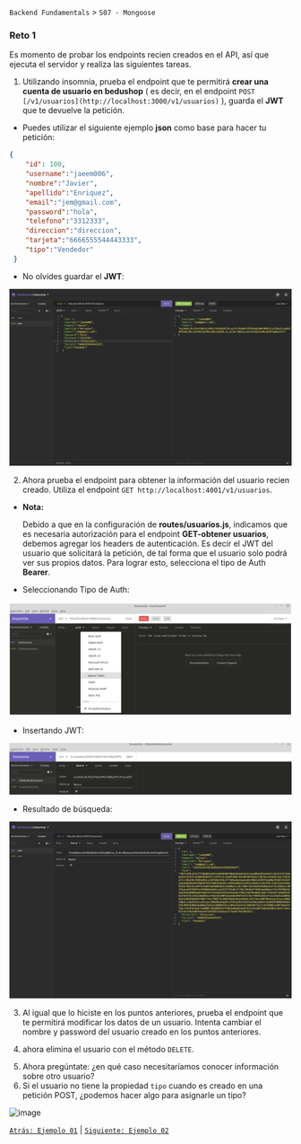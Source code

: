 `Backend Fundamentals` > `S07 - Mongoose` 
	
### Reto 1

Es momento de probar los endpoints recien creados en el API, así que ejecuta el servidor y realiza las siguientes tareas.

1. Utilizando insomnia, prueba el endpoint que te permitirá <b>crear una cuenta de usuario en bedushop</b> ( es decir, en el endpoint `POST [/v1/usuarios](http://localhost:3000/v1/usuarios)` ), guarda el <b>JWT</b> que te devuelve la petición.

 - Puedes utilizar el siguiente ejemplo <b>json</b> como base para hacer tu petición:

```json
{
	"id": 100,
 	"username":"jaeem006",
 	"nombre":"Javier",
 	"apellido":"Enriquez",
 	"email":"jem@gmail.com",
 	"password":"hola",
 	"telefono":"3312333",
 	"direccion":"direccion",
 	"tarjeta":"6666555544443333",
 	"tipo":"Vendedor"
 } 
```  

- No olvides guardar el <b>JWT</b>:

 ![img/JWT.png](img/img1.png)

2. Ahora prueba el endpoint para obtener la información del usuario recien creado. Utiliza el endpoint `GET http://localhost:4001/v1/usuarios`. 

- <b>Nota:</b>
	
	Debido a que en la configuración de <b>routes/usuarios.js</b>, indicamos que es necesaria autorización para el endpoint <b>GET-obtener usuarios</b>, debemos agregar los headers de autenticación. Es decir el JWT del usuario que solicitará la petición, de tal forma que el usuario solo podrá ver sus propios datos. Para lograr esto, selecciona el tipo de Auth <b>Bearer</b>. 

- Seleccionando Tipo de Auth:

 ![img/SeleccionandoAuth.png](img/SeleccionandoAuth.png)

- Insertando JWT:

 ![img/IngresandoBearerToken.png](img/IngresandoBearerToken.png)
 
 - Resultado de búsqueda:
 
  ![img/UsuarioEncontrado.png](img/img2.png)

3. Al igual que lo hiciste en los puntos anteriores, prueba el endpoint que te permitirá modificar los datos de un usuario. Intenta cambiar el nombre y password del usuario creado en los puntos anteriores.
 
[](img/img3.png)

4. ahora elimina el usuario con el método `DELETE`.

[](img/img4.png)

5. Ahora pregúntate: ¿en qué caso necesitaríamos conocer información sobre otro usuario?
6. Si el usuario no tiene la propiedad `tipo` cuando es creado en una petición POST, ¿podemos hacer algo para asignarle un tipo?

![image](https://user-images.githubusercontent.com/13757596/87738478-21ddc480-c7a3-11ea-9c9b-cf88868563ec.png)

[`Atrás: Ejemplo 01`](../Ejemplo-01) | [`Siguiente: Ejemplo 02`](../Ejemplo-02)
